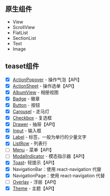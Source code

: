 ## 原生组件

- View
- ScrollView
- FlatList
- SectionList
- Text
- Image

## teaset组件

- [x] [ActionPopover](http://t.cn/RBau8Wj) - 操作气泡【API】
- [x] [ActionSheet](http://t.cn/RBauuct) - 操作选单【API】
- [x] [AlbumView](http://t.cn/RBaurNM) - 相册视图
- [x] [Badge](http://t.cn/RBS9a7P) - 徽章
- [x] [Button](http://t.cn/RBS3J7j) - 按钮
- [x] [Carousel](http://t.cn/RBS9j2X) - 走马灯
- [x] [Checkbox](http://t.cn/RBS1Lzp) - 复选框
- [x] [Drawer](http://t.cn/RBS1tII) - 抽屉【API】
- [x] [Input](http://t.cn/RBS3XTy) - 输入框
- [x] [Label](http://t.cn/RBoAwiv) - 标签，一般为单行的少量文字
- [x] [ListRow](http://t.cn/RBo2tmp) - 列表行
- [ ] [Menu](http://t.cn/RB9Yhze) - 菜单【API】
- [ ] [ModalIndicator](http://t.cn/RB9YcOv) - 模态指示器【API】
- [x] [Toast](http://t.cn/RBS3N1H)- 轻提示【API】
- [x] NavigationBar：使用 react-navigation 代替
- [x] NavigationPage：使用 react-navigation 代替
- [ ] [Overlay](http://t.cn/RB9YQGM) - 浮层【API】
- [x] [Theme](http://t.cn/RBS3Rhj) - 主题【API】
